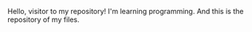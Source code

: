 Hello, visitor to my repository!
I'm learning programming. And this is the repository of my files.

